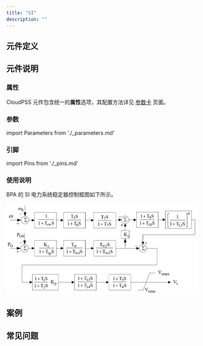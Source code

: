 ```yaml
---
title: "SI"
description: ""
---
```


## 元件定义

## 元件说明



### 属性

CloudPSS 元件包含统一的**属性**选项，其配置方法详见 [参数卡](docs/documents/software/10-xstudio/20-simstudio/40-workbench/20-function-zone/30-design-tab/30-param-panel/index.md) 页面。

### 参数

import Parameters from './_parameters.md'

<Parameters/>

### 引脚

import Pins from './_pins.md'

<Pins/>

### 使用说明
BPA 的 SI 电力系统稳定器控制框图如下所示。

![等效图](./SI.png)

## 案例

## 常见问题

